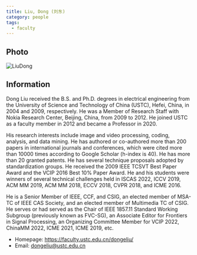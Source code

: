 ```yaml
---
title: Liu, Dong (刘东)
category: people
tags:
  - faculty
---
```


## Photo
![LiuDong](https://user-images.githubusercontent.com/116997215/200722753-6de58a2c-314a-497f-b9b8-a196698dd765.jpg)

## Information
Dong Liu received the B.S. and Ph.D. degrees in electrical engineering from the University of Science and Technology of China (USTC), Hefei, China, in 2004 and 2009, respectively. He was a Member of Research Staff with Nokia Research Center, Beijing, China, from 2009 to 2012. He joined USTC as a faculty member in 2012 and became a Professor in 2020.

His research interests include image and video processing, coding, analysis, and data mining. He has authored or co-authored more than 200 papers in international journals and conferences, which were cited more than 10000 times according to Google Scholar (h-index is 40). He has more than 20 granted patents. He has several technique proposals adopted by standardization groups. He received the 2009 IEEE TCSVT Best Paper Award and the VCIP 2016 Best 10% Paper Award. He and his students were winners of several technical challenges held in ISCAS 2022, ICCV 2019, ACM MM 2019, ACM MM 2018, ECCV 2018, CVPR 2018, and ICME 2016.

He is a Senior Member of IEEE, CCF, and CSIG, an elected member of MSA-TC of IEEE CAS Society, and an elected member of Multimedia TC of CSIG. He serves or had served as the Chair of IEEE 1857.11 Standard Working Subgroup (previously known as FVC-SG), an Associate Editor for Frontiers in Signal Processing, an Organizing Committee Member for VCIP 2022, ChinaMM 2022, ICME 2021, ICME 2019, etc.

- Homepage: <https://faculty.ustc.edu.cn/dongeliu/>
- Email: dongeliu@ustc.edu.cn
